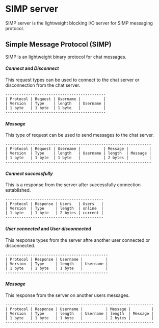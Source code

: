 # SIMP server 

SIMP server is the lightweight blocking I/O server for SIMP messaging protocol.

## Simple Message Protocol (SIMP)

SIMP is an lightweight binary protocol for chat messages.

#### *Connect* and *Disconnect*

This request types can be used to connect to the chat server or disconnection from the chat server.

```
--------------------------------------------
| Protocol | Request | Username |          |
| Version  | Type    | length   | Username |
| 1 byte   | 1 byte  | 1 byte   |          |
--------------------------------------------
```

#### *Message*

This type of request can be used to send messages to the chat server.

```
----------------------------------------------------------------
| Protocol | Request | Username |          | Message |         |
| Version  | Type    | length   | Username | length  | Message |
| 1 byte   | 1 byte  | 1 byte   |          | 2 bytes |         |
----------------------------------------------------------------
```

#### *Connect successfully*

This is a response from the server after successfully connection established.

```
-------------------------------------------
| Protocol | Response | Users   | Users   |
| Version  | Type     | length  | online  |
| 1 byte   | 1 byte   | 2 bytes | current |
-------------------------------------------
```

#### *User connected* and *User disconnected*

This response types from the server aftre another user connected or disconnected.

```
---------------------------------------------
| Protocol | Response | Username |          |
| Version  | Type     | length   | Username |
| 1 byte   | 1 byte   | 1 byte   |          |
---------------------------------------------
```

#### *Message*

This response from the server on another users messages.

```
-----------------------------------------------------------------
| Protocol | Response | Username |          | Message |         |
| Version  | Type     | length   | Username | length  | Message |
| 1 byte   | 1 byte   | 1 byte   |          | 2 bytes |         |
-----------------------------------------------------------------
```


